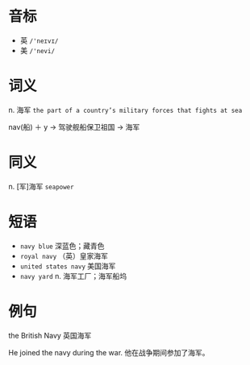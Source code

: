 # 音标

- 英 `/'neɪvɪ/`
- 美 `/'nevi/`

# 词义

n. 海军
`the part of a country’s military forces that fights at sea`



nav(船) ＋ y → 驾驶舰船保卫祖国 → 海军

# 同义

n. [军]海军
`seapower`

# 短语

- `navy blue` 深蓝色；藏青色
- `royal navy` （英）皇家海军
- `united states navy` 美国海军
- `navy yard` n. 海军工厂；海军船坞

# 例句

the British Navy
英国海军

He joined the navy during the war.
他在战争期间参加了海军。


